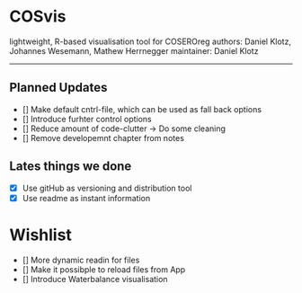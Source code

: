 # COSvis
lightweight, R-based visualisation tool for COSEROreg
authors: Daniel Klotz, Johannes Wesemann, Mathew Herrnegger
maintainer: Daniel Klotz 

***

## Planned Updates 
- [] Make default cntrl-file, which can be used as fall back options 
- [] Introduce furhter control options
- [] Reduce amount of code-clutter -> Do some cleaning
- [] Remove developemnt chapter from notes  
## Lates things we done
- [x] Use gitHub as versioning and distribution tool 
- [x] Use readme as instant information 

# Wishlist 
- [] More dynamic readin for files 
- [] Make it possibple to reload files from App
- [] Introduce Waterbalance visualisation 
